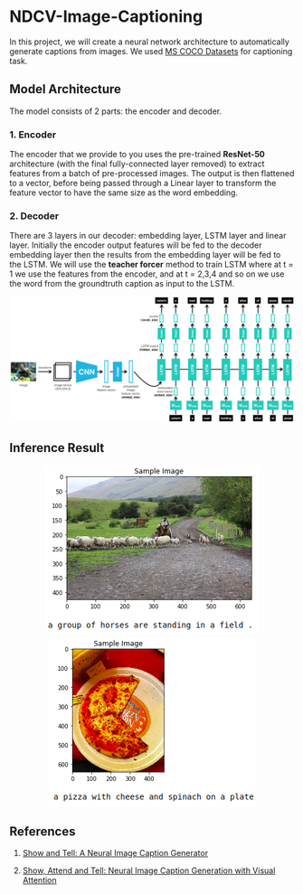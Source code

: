 # NDCV-Image-Captioning

In this project, we will create a neural network architecture to automatically generate captions from images. 
We used [MS COCO Datasets](https://cocodataset.org/#captions-2015) for captioning task.

## Model Architecture
The model consists of 2 parts: the encoder and decoder.
### 1. Encoder
The encoder that we provide to you uses the pre-trained **ResNet-50** architecture (with the final fully-connected layer removed) to extract features from a batch of pre-processed images. 
The output is then flattened to a vector, before being passed through a Linear layer to transform the feature vector to have the same size as the word embedding.

### 2. Decoder
There are 3 layers in our decoder: embedding layer, LSTM layer and linear layer. 
Initially the encoder output features will be fed to the decoder embedding layer then the results from the embedding layer will be fed to the LSTM.
We will use the **teacher forcer** method to train LSTM where at t = 1 we use the features from the encoder, and at t = 2,3,4 
and so on we use the word from the groundtruth caption as input to the LSTM.

<p align="center"> 
<img src=https://github.com/Oktafsurya/NDCV-Image-Captioning/blob/master/images/encoder-decoder.png>
</p>

## Inference Result
<p align="center"> 
<img src=https://github.com/Oktafsurya/NDCV-Image-Captioning/blob/master/images/img_caption_result1.png> <img src=https://github.com/Oktafsurya/NDCV-Image-Captioning/blob/master/images/img_caption_result2.png>
</p>

## References
1. [Show and Tell: A Neural Image Caption Generator](https://arxiv.org/pdf/1411.4555.pdf)

2. [Show, Attend and Tell: Neural Image Caption Generation with Visual Attention](https://arxiv.org/pdf/1502.03044.pdf)
